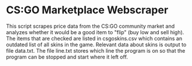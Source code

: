 # CS:GO Marketplace Webscraper
This script scrapes price data from the CS:GO community market and analyzes whether it would be a good item to "flip" (buy low and sell high). The items that are checked are listed in csgoskins.csv which contains an outdated list of all skins in the game. Relevant data about skins is output to file data.txt. The file line.txt stores which line the program is on so that the program can be stopped and start where it left off. 
